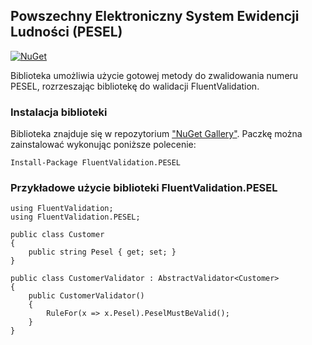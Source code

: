 ﻿## Powszechny Elektroniczny System Ewidencji Ludności (PESEL) 

[![NuGet](https://img.shields.io/nuget/v/PESEL.svg)](https://www.nuget.org/packages/PESEL/) 

Biblioteka umożliwia użycie gotowej metody do zwalidowania numeru PESEL, rozrzeszając bibliotekę do walidacji FluentValidation.

### Instalacja biblioteki
Biblioteka znajduje się w repozytorium ["NuGet Gallery"](https://www.nuget.org/packages/FluentValidation.PESEL). 
Paczkę można zainstalować wykonując poniższe polecenie:
```
Install-Package FluentValidation.PESEL
```
### Przykładowe użycie biblioteki FluentValidation.PESEL

```
using FluentValidation;
using FluentValidation.PESEL;

public class Customer
{
    public string Pesel { get; set; }
}

public class CustomerValidator : AbstractValidator<Customer>
{
    public CustomerValidator()
    {
        RuleFor(x => x.Pesel).PeselMustBeValid();
    }
}
```

